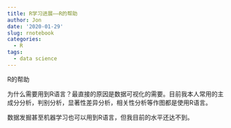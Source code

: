 ```yaml
---
title: R学习进展——R的帮助
author: Jon
date: '2020-01-29'
slug: rnotebook
categories:
  - R
tags:
  - data science
---
```

R的帮助

   为什么需要用到R语言？最直接的原因是数据可视化的需要。目前我本人常用的主成分分析，判别分析，显著性差异分析，相关性分析等作图都是使用R语言。
   
   数据发掘甚至机器学习也可以用到R语言，但我目前的水平还达不到。
   